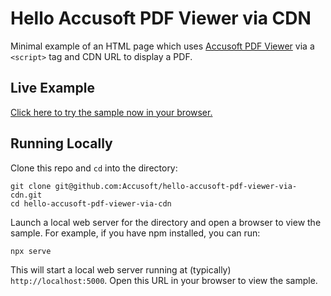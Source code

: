 # Hello Accusoft PDF Viewer via CDN

Minimal example of an HTML page which uses [Accusoft PDF
Viewer](https://www.npmjs.com/package/@accusoft/pdf-viewer) via a `<script>` tag
and CDN URL to display a PDF.

## Live Example

[Click here to try the sample now in your browser.](https://accusoft.github.io/hello-accusoft-pdf-viewer-via-cdn/)

## Running Locally

Clone this repo and `cd` into the directory:

    git clone git@github.com:Accusoft/hello-accusoft-pdf-viewer-via-cdn.git
    cd hello-accusoft-pdf-viewer-via-cdn

Launch a local web server for the directory and open a browser to view the
sample. For example, if you have npm installed, you can run:

    npx serve

This will start a local web server running at (typically)
`http://localhost:5000`. Open this URL in your browser to view the sample.
